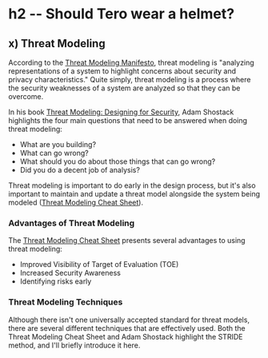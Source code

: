 # h2 -- Should Tero wear a helmet?

## x) Threat Modeling

According to the [Threat Modeling Manifesto](https://www.threatmodelingmanifesto.org/), threat modeling is "analyzing representations of a system to highlight concerns about security and privacy characteristics."  Quite simply, threat modeling is a process where the security weaknesses of a system are analyzed so that they can be overcome.

In his book [Threat Modeling: Designing for Security](https://learning.oreilly.com/library/view/threat-modeling-designing/9781118810057/9781118810057c01.xhtml#c1), Adam Shostack highlights the four main questions that need to be answered when doing threat modeling:

-  What are you building?
-  What can go wrong?
-  What should you do about those things that can go wrong?
-  Did you do a decent job of analysis?

Threat modeling is important to do early in the design process, but it's also important to maintain and update a threat model alongside the system being modeled ([Threat Modeling Cheat Sheet](https://cheatsheetseries.owasp.org/cheatsheets/Threat_Modeling_Cheat_Sheet.html)).

### Advantages of Threat Modeling

The [Threat Modeling Cheat Sheet](https://cheatsheetseries.owasp.org/cheatsheets/Threat_Modeling_Cheat_Sheet.html) presents several advantages to using threat modeling:

-  Improved Visibility of Target of Evaluation (TOE)
-  Increased Security Awareness
-  Identifying risks early

### Threat Modeling Techniques
Although there isn't one universally accepted standard for threat models, there are several different techniques that are effectively used.  Both the Threat Modeling Cheat Sheet and Adam Shostack highlight the STRIDE method, and I'll briefly introduce it here.

